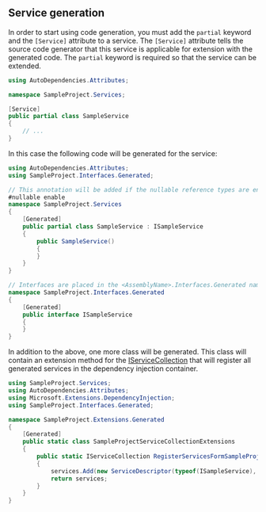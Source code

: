 ﻿## Service generation
In order to start using code generation, you must add the `partial` keyword and the `[Service]` attribute to a service. 
The `[Service]` attribute tells the source code generator that this service is applicable for extension with the generated code.
The `partial` keyword is required so that the service can be extended.

```csharp
using AutoDependencies.Attributes;

namespace SampleProject.Services;

[Service]
public partial class SampleService
{
    // ...
}
```

In this case the following code will be generated for the service:

```csharp
using AutoDependencies.Attributes;
using SampleProject.Interfaces.Generated;

// This annotation will be added if the nullable reference types are enabled
#nullable enable 
namespace SampleProject.Services
{
    [Generated]
    public partial class SampleService : ISampleService
    {
        public SampleService()
        {
        }
    }
}

// Interfaces are placed in the <AssemblyName>.Interfaces.Generated namespace
namespace SampleProject.Interfaces.Generated
{
    [Generated]
    public interface ISampleService
    {
    }
}
```

In addition to the above, one more class will be generated. This class will contain an extension method for the [IServiceCollection](https://docs.microsoft.com/ru-ru/dotnet/api/microsoft.extensions.dependencyinjection.iservicecollection?view=dotnet-plat-ext-6.0) that will register all generated services in the dependency injection container.

```csharp
using SampleProject.Services;
using AutoDependencies.Attributes;
using Microsoft.Extensions.DependencyInjection;
using SampleProject.Interfaces.Generated;

namespace SampleProject.Extensions.Generated
{
    [Generated]
    public static class SampleProjectServiceCollectionExtensions
    {
        public static IServiceCollection RegisterServicesFormSampleProject(this IServiceCollection services, ServiceLifetime lifetime)
        {
            services.Add(new ServiceDescriptor(typeof(ISampleService), typeof(SampleService), lifetime));
            return services;
        }
    }
}
```